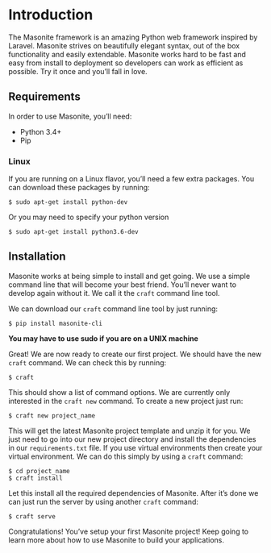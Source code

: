 # Introduction

The Masonite framework is an amazing Python web framework inspired by Laravel.  Masonite strives on beautifully elegant syntax, out of the box functionality and easily extendable. Masonite works hard to be fast and easy from install to deployment so developers can work as efficient as possible. Try it once and you’ll fall in love.

## Requirements

In order to use Masonite, you’ll need:

* Python 3.4+
* Pip

### Linux

If you are running on a Linux flavor, you’ll need a few extra packages. You can download these packages by running:

```
$ sudo apt-get install python-dev
```

Or you may need to specify your python version

```
$ sudo apt-get install python3.6-dev
```

## Installation

Masonite works at being simple to install and get going. We use a simple command line that will become your best friend.  You’ll never want to develop again without it. We call it the `craft` command line tool.

We can download our `craft` command line tool by just running:

```
$ pip install masonite-cli
```

**You may have to use sudo if you are on a UNIX machine**

Great! We are now ready to create our first project. We should have the new `craft` command. We can check this by running:

```
$ craft
```

This should show a list of command options. We are currently only interested in the `craft new` command. To create a new project just run:

```
$ craft new project_name
```

This will get the latest Masonite project template and unzip it for you. We just need to go into our new project directory and install the dependencies in our `requirements.txt` file.  If you use virtual environments then create your virtual environment. We can do this simply by using a `craft` command:

```
$ cd project_name
$ craft install
```

Let this install all the required dependencies of Masonite. After it’s done we can just run the server by using another `craft` command:

```
$ craft serve
```

Congratulations! You’ve setup your first Masonite project! Keep going to learn more about how to use Masonite to build your applications.